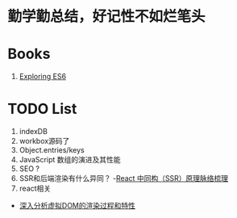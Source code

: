# 勤学勤总结，好记性不如烂笔头

# Books
1. [Exploring ES6](http://exploringjs.com/es6/)

# TODO List
1. indexDB
2. workbox源码了
3. Object.entries/keys
4. JavaScript 数组的演进及其性能
5. SEO ?
6. SSR和后端渲染有什么异同？
-[React 中同构（SSR）原理脉络梳理](https://www.yuque.com/es2049/blog/zy0eq0)
7. react相关
- [深入分析虚拟DOM的渲染过程和特性](https://mp.weixin.qq.com/s/VlDl9r0w2CIg0KWiQXChxQ)
